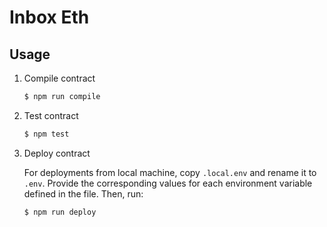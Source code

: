 # Inbox Eth

## Usage

1. Compile contract

   ```bash
   $ npm run compile
   ```

2. Test contract

   ```bash
   $ npm test
   ```

3. Deploy contract

   For deployments from local machine, copy `.local.env` and rename it to `.env`. Provide the corresponding values for each environment variable defined in the file. Then, run:

   ```bash
   $ npm run deploy
   ```
